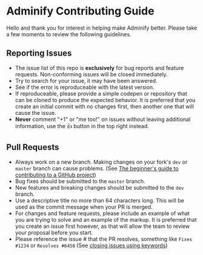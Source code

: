 # Adminify Contributing Guide
Hello and thank you for interest in helping make Adminify better. Please take a few moments to review the following guidelines.


## Reporting Issues
* The issue list of this repo is <strong>exclusively</strong> for bug reports and feature requests. Non-conforming issues will be closed immediately.
* Try to search for your issue, it may have been answered.
* See if the error is reproduceable with the latest version.
* If reproduceable, please provide a simple codepen or repository that can be cloned to produce the expected behavior. It is preferred that you create an initial commit with no changes first, then another one that will cause the issue. 
* **Never** comment "+1" or "me too!" on issues without leaving additional information, use the :+1: button in the top right instead.

## Pull Requests
* Always work on a new branch. Making changes on your fork's `dev` or `master` branch can cause problems. (See [The beginner's guide to contributing to a GitHub project](https://akrabat.com/the-beginners-guide-to-contributing-to-a-github-project/))
* Bug fixes should be submitted to the `master` branch.
* New features and breaking changes should be submitted to the `dev` branch.
* Use a descriptive title no more than 64 characters long. This will be used as the commit message when your PR is merged. 
* For changes and feature requests, please include an example of what you are trying to solve and an example of the markup. It is preferred that you create an issue first however, as that will allow the team to review your proposal before you start. 
* Please reference the issue # that the PR resolves, something like `Fixes #1234` or `Resolves #6458` (See [closing issues using keywords](https://help.github.com/articles/closing-issues-using-keywords/))
